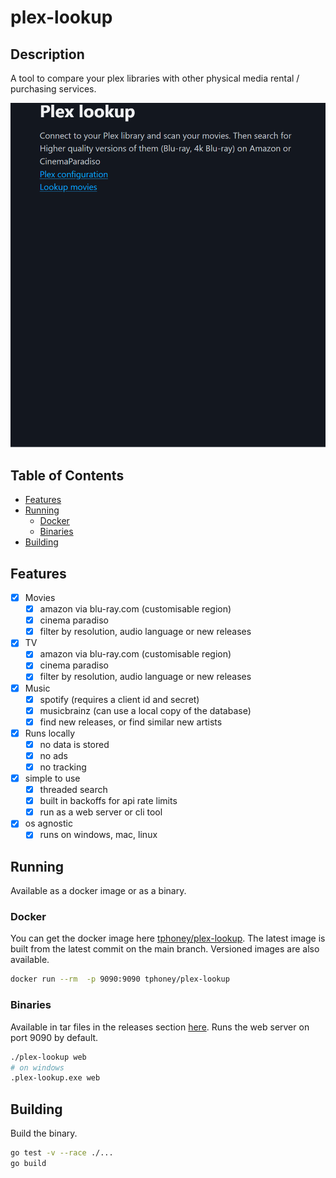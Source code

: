 # plex-lookup

## Description

A tool to compare your plex libraries with other physical media rental / purchasing services.

![demo](demo.gif)

## Table of Contents

- [Features](#features)
- [Running](#running)
  - [Docker](#docker)
  - [Binaries](#binaries)
- [Building](#building)

## Features

- [x] Movies
  - [x] amazon via blu-ray.com (customisable region)
  - [x] cinema paradiso
  - [x] filter by resolution, audio language or new releases
- [x] TV
  - [x] amazon via blu-ray.com (customisable region)
  - [x] cinema paradiso
  - [x] filter by resolution, audio language or new releases
- [x] Music
  - [x] spotify (requires a client id and secret)
  - [x] musicbrainz (can use a local copy of the database)
  - [x] find new releases, or find similar new artists
- [x] Runs locally
  - [x] no data is stored
  - [x] no ads
  - [x] no tracking
- [x] simple to use
  - [x] threaded search
  - [x] built in backoffs for api rate limits
  - [x] run as a web server or cli tool
- [x] os agnostic
  - [x] runs on windows, mac, linux

## Running

Available as a docker image or as a binary.

### Docker

You can get the docker image here [tphoney/plex-lookup](https://hub.docker.com/r/tphoney/plex-lookup).
The latest image is built from the latest commit on the main branch. Versioned images are also available.

```bash
docker run --rm  -p 9090:9090 tphoney/plex-lookup
```

### Binaries

Available in tar files in the releases section [here](https://github.com/tphoney/plex-lookup/releases). Runs the web server on port 9090 by default.

```bash
./plex-lookup web 
# on windows
.plex-lookup.exe web
```

## Building

Build the binary.

```bash
go test -v --race ./... 
go build
```
